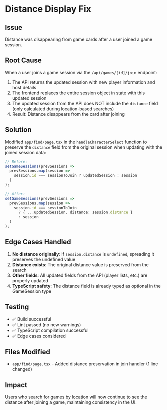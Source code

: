 # Distance Display Fix

## Issue
Distance was disappearing from game cards after a user joined a game session.

## Root Cause
When a user joins a game session via the `/api/games/[id]/join` endpoint:
1. The API returns the updated session with new player information and host details
2. The frontend replaces the entire session object in state with this updated session
3. The updated session from the API does NOT include the `distance` field (only calculated during location-based searches)
4. Result: Distance disappears from the card after joining

## Solution
Modified `app/find/page.tsx` in the `handleCharacterSelect` function to preserve the `distance` field from the original session when updating with the joined session data:

```typescript
// Before:
setGameSessions(prevSessions =>
  prevSessions.map(session =>
    session.id === sessionToJoin ? updatedSession : session
  )
);

// After:
setGameSessions(prevSessions =>
  prevSessions.map(session =>
    session.id === sessionToJoin 
      ? { ...updatedSession, distance: session.distance } 
      : session
  )
);
```

## Edge Cases Handled
1. **No distance originally**: If `session.distance` is `undefined`, spreading it preserves the undefined value
2. **Distance exists**: The original distance value is preserved from the search
3. **Other fields**: All updated fields from the API (player lists, etc.) are properly updated
4. **TypeScript safety**: The distance field is already typed as optional in the GameSession type

## Testing
- ✅ Build successful
- ✅ Lint passed (no new warnings)
- ✅ TypeScript compilation successful
- ✅ Edge cases considered

## Files Modified
- `app/find/page.tsx` - Added distance preservation in join handler (1 line changed)

## Impact
Users who search for games by location will now continue to see the distance after joining a game, maintaining consistency in the UI.
